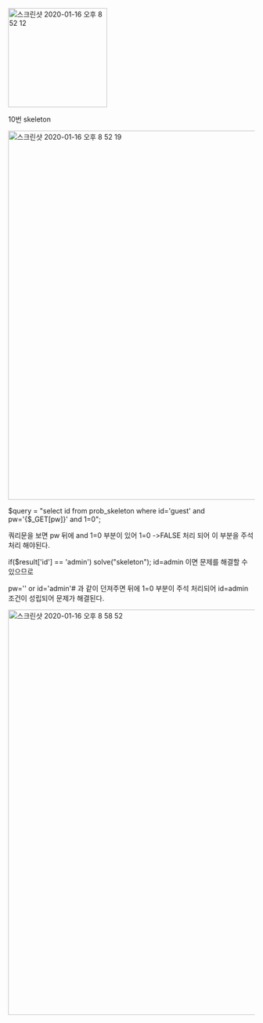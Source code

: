 <img width="202" alt="스크린샷 2020-01-16 오후 8 52 12" src="https://user-images.githubusercontent.com/54495632/72523391-07ce3280-38a3-11ea-8dd5-4e29954af557.png">

10번 skeleton

<img width="752" alt="스크린샷 2020-01-16 오후 8 52 19" src="https://user-images.githubusercontent.com/54495632/72523404-0ef54080-38a3-11ea-8b7e-70faf9065083.png">

$query = "select id from prob_skeleton where id='guest' and pw='{$_GET[pw]}' and 1=0"; 

쿼리문을 보면 pw 뒤에 and 1=0 부분이 있어 1=0 ->FALSE 처리 되어
이 부분을 주석처리 해야된다.

if($result['id'] == 'admin') solve("skeleton"); 
id=admin 이면 문제를 해결할 수 있으므로

pw='' or id='admin'# 과 같이 던져주면 뒤에 1=0 부분이 주석 처리되어
id=admin 조건이 성립되어 문제가 해결된다.


<img width="826" alt="스크린샷 2020-01-16 오후 8 58 52" src="https://user-images.githubusercontent.com/54495632/72523697-b2465580-38a3-11ea-8bb5-1443db3f20bb.png">
